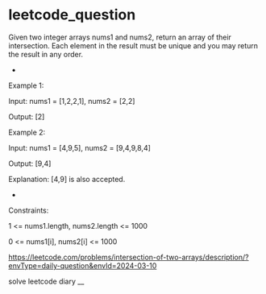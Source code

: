 # leetcode_question

Given two integer arrays nums1 and nums2, return an array of their intersection. Each element in the result must be unique and you may return the result in any order.




 -


 

Example 1:

Input: nums1 = [1,2,2,1], nums2 = [2,2]

Output: [2]


Example 2:

Input: nums1 = [4,9,5], nums2 = [9,4,9,8,4]

Output: [9,4]


Explanation: [4,9] is also accepted.



-



 

Constraints:

1 <= nums1.length, nums2.length <= 1000

0 <= nums1[i], nums2[i] <= 1000


https://leetcode.com/problems/intersection-of-two-arrays/description/?envType=daily-question&envId=2024-03-10

solve leetcode diary
__
